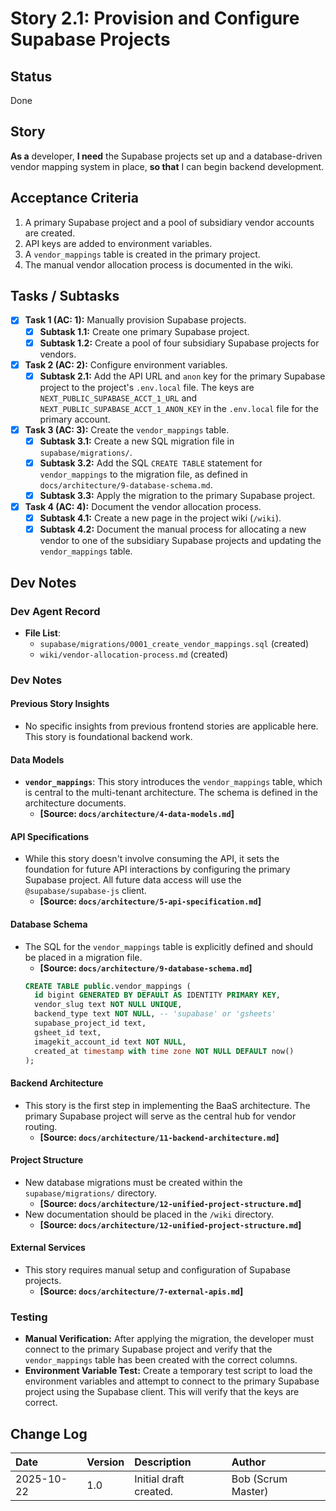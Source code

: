 # Story 2.1: Provision and Configure Supabase Projects

## Status

Done

## Story

**As a** developer,
**I need** the Supabase projects set up and a database-driven vendor mapping system in place,
**so that** I can begin backend development.

## Acceptance Criteria

1. A primary Supabase project and a pool of subsidiary vendor accounts are created.
2. API keys are added to environment variables.
3. A `vendor_mappings` table is created in the primary project.
4. The manual vendor allocation process is documented in the wiki.

## Tasks / Subtasks

- [x] **Task 1 (AC: 1):** Manually provision Supabase projects.
  - [x] **Subtask 1.1:** Create one primary Supabase project.
  - [x] **Subtask 1.2:** Create a pool of four subsidiary Supabase projects for vendors.
- [x] **Task 2 (AC: 2):** Configure environment variables.
  - [x] **Subtask 2.1:** Add the API URL and `anon` key for the primary Supabase project to the project's `.env.local` file. The keys are `NEXT_PUBLIC_SUPABASE_ACCT_1_URL` and `NEXT_PUBLIC_SUPABASE_ACCT_1_ANON_KEY` in the `.env.local` file for the primary account.
- [x] **Task 3 (AC: 3):** Create the `vendor_mappings` table.
  - [x] **Subtask 3.1:** Create a new SQL migration file in `supabase/migrations/`.
  - [x] **Subtask 3.2:** Add the SQL `CREATE TABLE` statement for `vendor_mappings` to the migration file, as defined in `docs/architecture/9-database-schema.md`.
  - [x] **Subtask 3.3:** Apply the migration to the primary Supabase project.
- [x] **Task 4 (AC: 4):** Document the vendor allocation process.
  - [x] **Subtask 4.1:** Create a new page in the project wiki (`/wiki`).
  - [x] **Subtask 4.2:** Document the manual process for allocating a new vendor to one of the subsidiary Supabase projects and updating the `vendor_mappings` table.

## Dev Notes

### Dev Agent Record

- **File List**:
  - `supabase/migrations/0001_create_vendor_mappings.sql` (created)
  - `wiki/vendor-allocation-process.md` (created)

### Dev Notes

#### Previous Story Insights

- No specific insights from previous frontend stories are applicable here. This story is foundational backend work.

#### Data Models

- **`vendor_mappings`**: This story introduces the `vendor_mappings` table, which is central to the multi-tenant architecture. The schema is defined in the architecture documents.
  - **[Source: `docs/architecture/4-data-models.md`]**

#### API Specifications

- While this story doesn't involve consuming the API, it sets the foundation for future API interactions by configuring the primary Supabase project. All future data access will use the `@supabase/supabase-js` client.
  - **[Source: `docs/architecture/5-api-specification.md`]**

#### Database Schema

- The SQL for the `vendor_mappings` table is explicitly defined and should be placed in a migration file.
  - **[Source: `docs/architecture/9-database-schema.md`]**
  ```sql
  CREATE TABLE public.vendor_mappings (
    id bigint GENERATED BY DEFAULT AS IDENTITY PRIMARY KEY,
    vendor_slug text NOT NULL UNIQUE,
    backend_type text NOT NULL, -- 'supabase' or 'gsheets'
    supabase_project_id text,
    gsheet_id text,
    imagekit_account_id text NOT NULL,
    created_at timestamp with time zone NOT NULL DEFAULT now()
  );
  ```

#### Backend Architecture

- This story is the first step in implementing the BaaS architecture. The primary Supabase project will serve as the central hub for vendor routing.
  - **[Source: `docs/architecture/11-backend-architecture.md`]**

#### Project Structure

- New database migrations must be created within the `supabase/migrations/` directory.
  - **[Source: `docs/architecture/12-unified-project-structure.md`]**
- New documentation should be placed in the `/wiki` directory.
  - **[Source: `docs/architecture/12-unified-project-structure.md`]**

#### External Services

- This story requires manual setup and configuration of Supabase projects.
  - **[Source: `docs/architecture/7-external-apis.md`]**

### Testing

- **Manual Verification:** After applying the migration, the developer must connect to the primary Supabase project and verify that the `vendor_mappings` table has been created with the correct columns.
- **Environment Variable Test:** Create a temporary test script to load the environment variables and attempt to connect to the primary Supabase project using the Supabase client. This will verify that the keys are correct.

## Change Log

| Date       | Version | Description            | Author             |
| :--------- | :------ | :--------------------- | :----------------- |
| 2025-10-22 | 1.0     | Initial draft created. | Bob (Scrum Master) |
